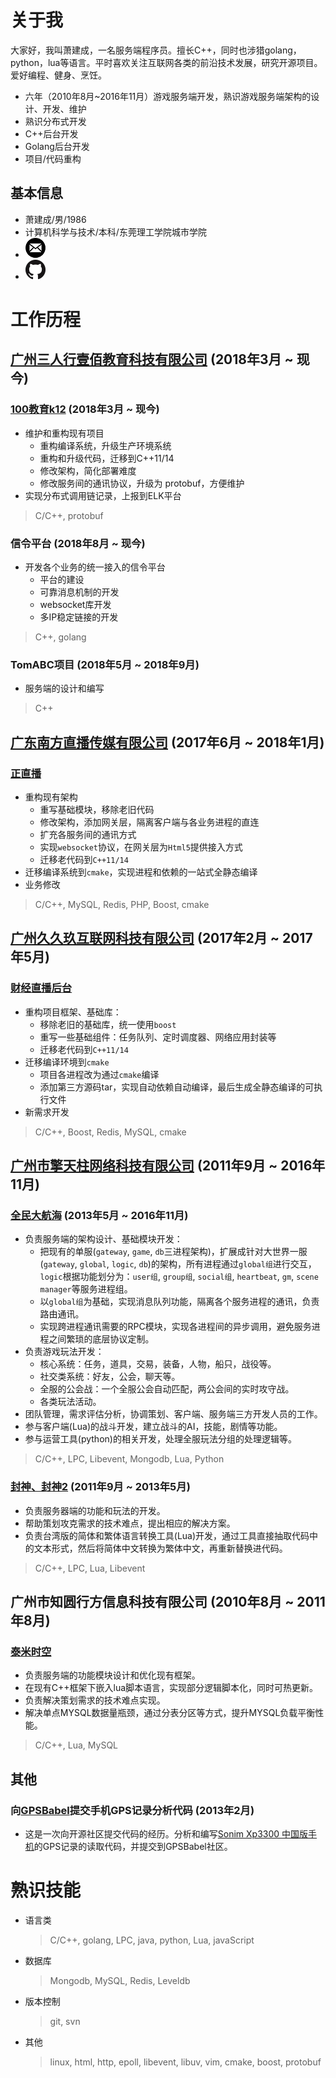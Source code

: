 # 关于我

大家好，我叫萧建成，一名服务端程序员。擅长C++，同时也涉猎golang，python，lua等语言。平时喜欢关注互联网各类的前沿技术发展，研究开源项目。爱好编程、健身、烹饪。
* 六年（2010年8月~2016年11月）游戏服务端开发，熟识游戏服务端架构的设计、开发、维护
* 熟识分布式开发
* C++后台开发
* Golang后台开发
* 项目/代码重构
 
## 基本信息

* 萧建成/男/1986
* 计算机科学与技术/本科/东莞理工学院城市学院
* [![e-mail](icons/e-mail.png)](mailto:job@xjc.me)
* [![GitHub](icons/GitHub.png)](https://github.com/as-xjc)

# 工作历程

## [广州三人行壹佰教育科技有限公司](http://www.huanju.cn/) (2018年3月 ~ 现今)

### [100教育k12](http://www.100.com/) (2018年3月 ~ 现今)

* 维护和重构现有项目
  - 重构编译系统，升级生产环境系统
  - 重构和升级代码，迁移到C++11/14
  - 修改架构，简化部署难度
  - 修改服务间的通讯协议，升级为 protobuf，方便维护
* 实现分布式调用链记录，上报到ELK平台

> C/C++, protobuf

### 信令平台 (2018年8月 ~ 现今)

* 开发各个业务的统一接入的信令平台
  - 平台的建设
  - 可靠消息机制的开发
  - websocket库开发
  - 多IP稳定链接的开发

> C++, golang

### TomABC项目 (2018年5月 ~ 2018年9月)

* 服务端的设计和编写

> C++

## [广东南方直播传媒有限公司](http://zlive.grtn.cn/) (2017年6月 ~ 2018年1月)

### [正直播](http://zlive.grtn.cn/)

* 重构现有架构
  - 重写基础模块，移除老旧代码
  - 修改架构，添加网关层，隔离客户端与各业务进程的直连
  - 扩充各服务间的通讯方式 
  - 实现`websocket`协议，在网关层为`Html5`提供接入方式
  - 迁移老代码到`C++11/14`
* 迁移编译系统到`cmake`，实现进程和依赖的一站式全静态编译
* 业务修改

> C/C++, MySQL, Redis, PHP, Boost, cmake

## [广州久久玖互联网科技有限公司](http://www.99live.com/) (2017年2月 ~ 2017年5月)

### [财经直播后台](http://www.99live.com/)

* 重构项目框架、基础库：
  - 移除老旧的基础库，统一使用`boost`
  - 重写一些基础组件：任务队列、定时调度器、网络应用封装等
  - 迁移老代码到`C++11/14`
* 迁移编译环境到`cmake`
  - 项目各进程改为通过`cmake`编译
  - 添加第三方源码tar，实现自动依赖自动编译，最后生成全静态编译的可执行文件
* 新需求开发

> C/C++, Boost, Redis, MySQL, cmake

## [广州市擎天柱网络科技有限公司](http://175game.com/) (2011年9月 ~ 2016年11月)

### [全民大航海](http://qmdhh.qq.com/) (2013年5月 ~ 2016年11月)

* 负责服务端的架构设计、基础模块开发：
  - 把现有的单服(`gateway`, `game`, `db`三进程架构)，扩展成针对大世界一服(`gateway`, `global`, `logic`, `db`)的架构，所有进程通过`global组`进行交互，`logic`根据功能划分为：`user组`, `group组`, `social组`, `heartbeat`, `gm`, `scene manager`等服务进程组。
  - 以`global组`为基础，实现消息队列功能，隔离各个服务进程的通讯，负责路由通讯。
  - 实现跨进程通讯需要的RPC模块，实现各进程间的异步调用，避免服务进程之间繁琐的底层协议定制。
* 负责游戏玩法开发：
  - 核心系统：任务，道具，交易，装备，人物，船只，战役等。
  - 社交类系统：好友，公会，聊天等。
  - 全服的公会战：一个全服公会自动匹配，两公会间的实时攻守战。
  - 各类玩法活动。
* 团队管理，需求评估分析，协调策划、客户端、服务端三方开发人员的工作。
* 参与客户端(Lua)的战斗开发，建立战斗的AI，技能，剧情等功能。
* 参与运营工具(python)的相关开发，处理全服玩法分组的处理逻辑等。

> C/C++, LPC, Libevent, Mongodb, Lua, Python

### [封神、封神2](http://fs2.175game.com/) (2011年9月 ~ 2013年5月)

* 负责服务器端的功能和玩法的开发。
* 帮助策划攻克需求的技术难点，提出相应的解决方案。
* 负责台湾版的简体和繁体语言转换工具(Lua)开发，通过工具直接抽取代码中的文本形式，然后将简体中文转换为繁体中文，再重新替换进代码。

> C/C++, LPC, Lua, Libevent

## 广州市知圆行方信息科技有限公司 (2010年8月 ~ 2011年8月)

### [泰米时空](http://news.4399.com/taimishikong/)

* 负责服务端的功能模块设计和优化现有框架。
* 在现有C++框架下嵌入lua脚本语言，实现部分逻辑脚本化，同时可热更新。
* 负责解决策划需求的技术难点实现。
* 解决单点MYSQL数据量瓶颈，通过分表分区等方式，提升MYSQL负载平衡性能。

> C/C++, Lua, MySQL

## 其他

### 向[GPSBabel](https://www.gpsbabel.org)提交手机GPS记录分析代码 (2013年2月)

* 这是一次向开源社区提交代码的经历。分析和编写[Sonim Xp3300 中国版手机](https://www.gpsbabel.org/htmldoc-1.5.4/fmt_mapbar.html)的GPS记录的读取代码，并提交到GPSBabel社区。

# 熟识技能

* 语言类

  > C/C++, golang, LPC, java, python, Lua, javaScript

* 数据库

  > Mongodb, MySQL, Redis, Leveldb

* 版本控制

  > git, svn

* 其他

  > linux, html, http, epoll, libevent, libuv, vim, cmake, boost, protobuf
